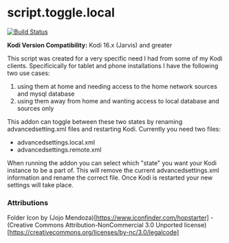 script.toggle.local
===================

[![Build Status](https://travis-ci.org/robweber/script.toggle.local.svg?branch=master)](https://travis-ci.org/robweber/script.toggle.local/)

__Kodi Version Compatibility:__ Kodi 16.x (Jarvis) and greater

This script was created for a very specific need I had from some of my Kodi clients. Specificically for tablet and phone installations I have the following two use cases: 

1. using them at home and needing access to the home network sources and mysql database
2. using them away from home and wanting access to local database and sources only 

This addon can toggle between these two states by renaming advancedsetting.xml files and restarting Kodi. Currently you need two files: 

* advancedsettings.local.xml
* advancedsettings.remote.xml

When running the addon you can select which "state" you want your Kodi instance to be a part of. This will remove the current advancedsettings.xml information and rename the correct file. Once Kodi is restarted your new settings will take place.


### Attributions

Folder Icon by (Jojo Mendoza)[https://www.iconfinder.com/hopstarter] - (Creative Commons Attribution-NonCommercial 3.0 Unported license)[https://creativecommons.org/licenses/by-nc/3.0/legalcode]
